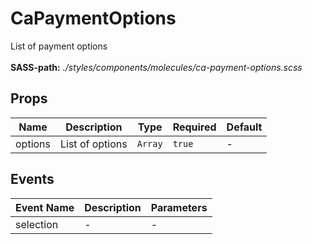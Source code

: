# CaPaymentOptions

List of payment options<br><br> **SASS-path:** _./styles/components/molecules/ca-payment-options.scss_

## Props

<!-- @vuese:CaPaymentOptions:props:start -->
|Name|Description|Type|Required|Default|
|---|---|---|---|---|
|options|List of options|`Array`|`true`|-|

<!-- @vuese:CaPaymentOptions:props:end -->


## Events

<!-- @vuese:CaPaymentOptions:events:start -->
|Event Name|Description|Parameters|
|---|---|---|
|selection|-|-|

<!-- @vuese:CaPaymentOptions:events:end -->


